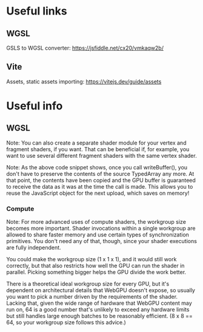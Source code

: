 # Useful links

## WGSL

GSLS to WGSL converter: https://jsfiddle.net/cx20/vmkaqw2b/

## Vite

Assets, static assets importing: https://vitejs.dev/guide/assets

# Useful info

## WGSL

Note: You can also create a separate shader module for your vertex and fragment shaders, if you want. That can be beneficial if, for example, you want to use several different fragment shaders with the same vertex shader.

Note: As the above code snippet shows, once you call writeBuffer(), you don't have to preserve the contents of the source TypedArray any more. At that point, the contents have been copied and the GPU buffer is guaranteed to receive the data as it was at the time the call is made. This allows you to reuse the JavaScript object for the next upload, which saves on memory!

### Compute

Note: For more advanced uses of compute shaders, the workgroup size becomes more important. Shader invocations within a single workgroup are allowed to share faster memory and use certain types of synchronization primitives. You don't need any of that, though, since your shader executions are fully independent.

You could make the workgroup size (1 x 1 x 1), and it would still work correctly, but that also restricts how well the GPU can run the shader in parallel. Picking something bigger helps the GPU divide the work better.

There is a theoretical ideal workgroup size for every GPU, but it's dependent on architectural details that WebGPU doesn't expose, so usually you want to pick a number driven by the requirements of the shader. Lacking that, given the wide range of hardware that WebGPU content may run on, 64 is a good number that's unlikely to exceed any hardware limits but still handles large enough batches to be reasonably efficient. (8 x 8 == 64, so your workgroup size follows this advice.)
